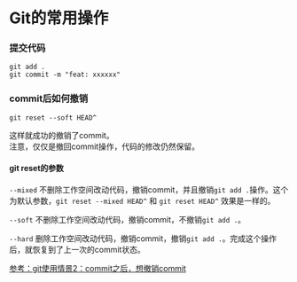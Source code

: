 # Git的常用操作

### 提交代码

```
git add .
git commit -m "feat: xxxxxx"
```

### commit后如何撤销

```
git reset --soft HEAD^
```

这样就成功的撤销了commit。   
注意，仅仅是撤回commit操作，代码的修改仍然保留。

#### git reset的参数

`--mixed`
不删除工作空间改动代码，撤销commit，并且撤销`git add .`操作。这个为默认参数，`git reset --mixed HEAD^` 和 `git reset HEAD^` 效果是一样的。

`--soft`
不删除工作空间改动代码，撤销commit，不撤销`git add .`。

`--hard`
删除工作空间改动代码，撤销commit，撤销`git add .`。完成这个操作后，就恢复到了上一次的commit状态。

[参考：git使用情景2：commit之后，想撤销commit](https://blog.csdn.net/w958796636/article/details/53611133)